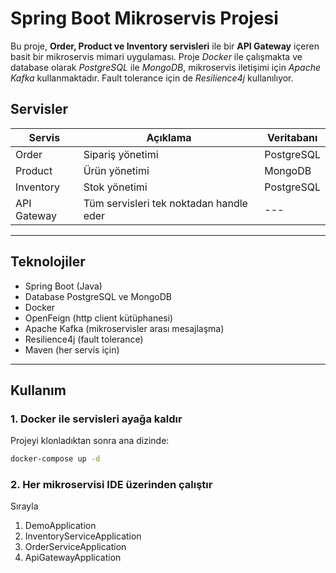 # Spring Boot Mikroservis Projesi

Bu proje, **Order, Product ve Inventory servisleri** ile bir **API Gateway** içeren basit bir mikroservis mimari uygulaması.
Proje *Docker* ile çalışmakta ve database olarak *PostgreSQL* ile *MongoDB*, mikroservis iletişimi için *Apache Kafka* kullanmaktadır. 
Fault tolerance için de *Resilience4j* kullanılıyor.

## Servisler

| Servis      | Açıklama                                | Veritabanı     |
|-------------|-----------------------------------------|----------------|
| Order       | Sipariş yönetimi                        | PostgreSQL     |
| Product     | Ürün yönetimi                           | MongoDB        |
| Inventory   | Stok yönetimi                           | PostgreSQL     |
| API Gateway | Tüm servisleri tek noktadan handle eder | ---            |

---

## Teknolojiler

- Spring Boot (Java)
- Database PostgreSQL ve MongoDB
- Docker
- OpenFeign (http client kütüphanesi)
- Apache Kafka (mikroservisler arası mesajlaşma)
- Resilience4j (fault tolerance)
- Maven (her servis için)

---

## Kullanım

### 1. Docker ile servisleri ayağa kaldır

Projeyi klonladıktan sonra ana dizinde:

```bash
docker-compose up -d
```

### 2. Her mikroservisi IDE üzerinden çalıştır

Sırayla
1. DemoApplication 
2. InventoryServiceApplication
3. OrderServiceApplication
4. ApiGatewayApplication
